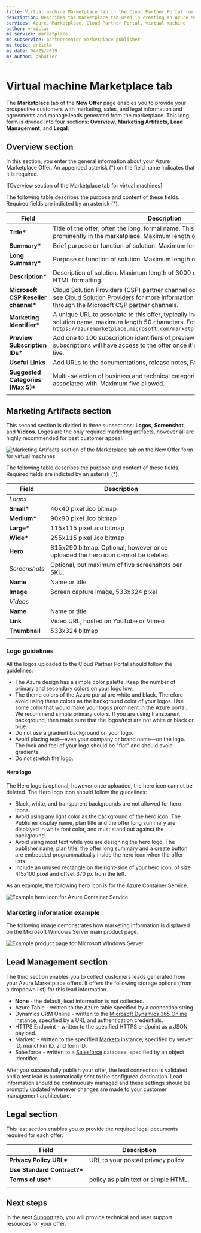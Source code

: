 ```yaml
---
title: Virtual machine Marketplace tab in the Cloud Partner Portal for Azure Marketplace
description: Describes the Marketplace tab used in creating an Azure Marketplace VM offer.
services: Azure, Marketplace, Cloud Partner Portal, virtual machine
author: v-miclar
ms.service: marketplace
ms.subservice: partnercenter-marketplace-publisher
ms.topic: article
ms.date: 04/25/2019
ms.author: pabutler
---
```


# Virtual machine Marketplace tab

The **Marketplace** tab of the **New Offer** page enables you to provide your prospective customers with marketing, sales, and legal information and agreements and manage leads generated from the marketplace. This long form is divided into four sections: **Overview**, **Marketing Artifacts**, **Lead Management**, and **Legal**.


## Overview section
In this section, you enter the general information about your Azure Marketplace Offer.  An appended asterisk (*) on the field name indicates that it is required.

![Overview section of the Marketplace tab for virtual machines]

The following table describes the purpose and content of these fields. Required fields are indicted by an asterisk (*).

|  **Field**                |     **Description**                                                          |
|  ---------                |     ---------------                                                          |
| **Title\***                 | Title of the offer, often the long, formal name. This title will be displayed prominently in the marketplace.  Maximum length of 50 characters. |
| **Summary\***               | Brief purpose or function of solution.  Maximum length of 100 characters. |
| **Long Summary\***          | Purpose or function of solution.  Maximum length of 256 characters. |
| **Description\***           | Description of solution.  Maximum length of 3000 characters, supports simple HTML formatting. |
| **Microsoft CSP Reseller channel\*** | Cloud Solution Providers (CSP) partner channel opt-in is now available.  Please see [Cloud Solution Providers](../../cloud-solution-providers.md) for more information on marketing your offer through the Microsoft CSP partner channels. |
| **Marketing Identifier\***  | A unique URL to associate to this offer, typically includes your organization and solution name, maximum length 50 characters.  For example: <br/> `https://azuremarketplace.microsoft.com/marketplace/apps/contoso.sampleApp`  |
| **Preview Subscription IDs\*** | Add one to 100 subscription identifiers of previewers. These white-listed subscriptions will have access to the offer once it's published, before it goes live. |
| **Useful Links**          | Add URLs to the documentations, release notes, FAQs, and so on. |
| **Suggested Categories (Max 5)\*** | Multi-selection of business and technical categories that offer can be best associated with.  Maximum five allowed.  |
|  |  |


## Marketing Artifacts section

This second section is divided in three subsections: **Logos**, **Screenshot**, and **Videos**. Logos are the only required marketing artifacts, however all are highly recommended for best customer appeal. 

![Marketing Artifacts section of the Marketplace tab on the New Offer form for virtual machines](./media/publishvm_009.png)

The following table describes the purpose and content of these fields. Required fields are indicted by an asterisk (*).

|  **Field**                |     **Description**                                                          |
|  ---------                |     ---------------                                                          |
| *Logos*  |  |
| **Small\***                 | 40x40 pixel .ico bitmap                                                      |
| **Medium\***                | 90x90 pixel .ico bitmap                                                      |
| **Large\***                 | 115x115 pixel .ico  bitmap                                                   |
| **Wide\***                  | 255x115 pixel .ico bitmap                                                    |
| **Hero**                  | 815x290 bitmap.  Optional, however once uploaded the hero icon cannot be deleted. |
| *Screenshots*  | Optional, but maximum of five screenshots per SKU. |
| **Name**                  | Name or title <!-- TODO - max char length? none specified in UI -->                               |
| **Image**                 | Screen capture image, 533x324 pixel                                         |
| *Videos*  |  |
| **Name**                  | Name or title  <!-- TODO - max char length? -->                              |
| **Link**                  | Video URL, hosted on YouTube or Vimeo                                        |
| **Thumbnail**             | 533x324 bitmap                                                               |
|   |   |

### Logo guidelines

<!-- TD: It seems like this section could be better located in some common area, maybe an AMP Marketing/Design section 
+1 this should all be in a common area and referenced from here to that location.-->

All the logos uploaded to the Cloud Partner Portal should follow the guidelines:

*  The Azure design has a simple color palette. Keep the number of primary and secondary colors on your logo low.
*  The theme colors of the Azure portal are white and black. Therefore avoid using these colors as the background color of your logos. Use some color that would make your logos prominent in the Azure portal. We recommend simple primary colors. If you are using transparent background, then make sure that the logos/text are not white or black or blue.
*  Do not use a gradient background on your logo.
*  Avoid placing text—even your company or brand name—on the logo. The look and feel of your logo should be "flat" and should avoid gradients.
*  Do not stretch the logo.

#### Hero logo

The Hero logo is optional; however once uploaded, the hero icon cannot be deleted.  The Hero logo icon should follow the guidelines:

*  Black, white, and transparent backgrounds are not allowed for hero icons.
*  Avoid using any light color as the background of the hero icon.  The Publisher display name, plan title and the offer long summary are displayed in white font color, and must stand out against the background.
*  Avoid using most text while you are designing the hero logo.  The publisher name, plan title, the offer long summary and a create button are embedded programmatically inside the hero icon when the offer lists. 
* Include an unused rectangle on the right-side of your hero icon, of size 415x100 pixel and offset 370 px from the left.  

As an example, the following hero icon is for the Azure Container Service.  <!-- TD: It would be nice to have the raw bitmap, e.g.before and after embedding. -->

![Example hero icon for Azure Container Service](./media/publishvm_010.png)


### Marketing information example 

The following image demonstrates how marketing information is displayed on the Microsoft Windows Server main product page.

![Example product page for Microsoft Windows Server](./media/publishvm_011.png)


## Lead Management section

The third section enables you to collect customers leads generated from your Azure Marketplace offers. It offers the following storage options (from a dropdown list) for this lead information.

* **None** - the default, lead information is not collected.
* Azure Table - written to the Azure table specified by a connection string.
* Dynamics CRM Online - written to the [Microsoft Dynamics 365 Online](https://dynamics.microsoft.com/) instance, specified by a URL and authentication credentials.
* HTTPS Endpoint - written to the specified HTTPS endpoint as a JSON payload.
* Marketo - written to the specified [Marketo](https://www.marketo.com/) instance, specified by server ID, munchkin ID, and form ID.
* Salesforce - written to a [Salesforce](https://www.salesforce.com/) database, specified by an object Identifier.

After you successfully publish your offer, the lead connection is validated and a test lead is automatically sent to the configured destination. Lead information should be continuously managed and these settings should be promptly updated whenever changes are made to your customer management architecture.

<!-- TD: For more info, see [Need a topic on lead information and processing that mimics the Appendix of the VM Pub Guide]. -->

## Legal section

This last section enables you to provide the required legal documents required for each offer.  

|  **Field**                    |     **Description**                                        |
|  ---------                    |     ---------------                                        |
| **Privacy Policy URL\***      | URL to your posted privacy policy                          |
| **Use Standard Contract?\***  |   |
| **Terms of use\***            | policy as plain text or simple HTML.                       |
|  |  |


## Next steps

In the next [Support](./cpp-support-tab.md) tab, you will provide technical and user support resources for your offer.
